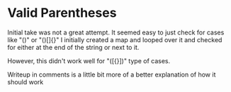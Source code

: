 # Valid Parentheses

Initial take was not a great attempt.
It seemed easy to just check for cases like "()" or "()[]{}"
I initially created a map and looped over it and checked for either at the end of the string or next to it.

However, this didn't work well for "([{}])" type of cases.

Writeup in comments is a little bit more of a better explanation of how it should work
